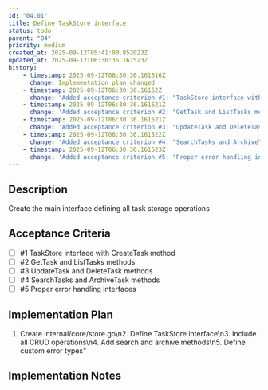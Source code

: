```yaml
---
id: "04.01"
title: Define TaskStore interface
status: todo
parent: "04"
priority: medium
created_at: 2025-09-12T05:41:00.852023Z
updated_at: 2025-09-12T06:30:36.161523Z
history:
    - timestamp: 2025-09-12T06:30:36.161516Z
      change: Implementation plan changed
    - timestamp: 2025-09-12T06:30:36.16152Z
      change: 'Added acceptance criterion #1: "TaskStore interface with CreateTask method"'
    - timestamp: 2025-09-12T06:30:36.161521Z
      change: 'Added acceptance criterion #2: "GetTask and ListTasks methods"'
    - timestamp: 2025-09-12T06:30:36.161521Z
      change: 'Added acceptance criterion #3: "UpdateTask and DeleteTask methods"'
    - timestamp: 2025-09-12T06:30:36.161522Z
      change: 'Added acceptance criterion #4: "SearchTasks and ArchiveTask methods"'
    - timestamp: 2025-09-12T06:30:36.161523Z
      change: 'Added acceptance criterion #5: "Proper error handling interfaces"'
---
```

## Description

Create the main interface defining all task storage operations

## Acceptance Criteria
<!-- AC:BEGIN -->

- [ ] #1 TaskStore interface with CreateTask method
- [ ] #2 GetTask and ListTasks methods
- [ ] #3 UpdateTask and DeleteTask methods
- [ ] #4 SearchTasks and ArchiveTask methods
- [ ] #5 Proper error handling interfaces

<!-- AC:END -->

## Implementation Plan

1. Create internal/core/store.go\n2. Define TaskStore interface\n3. Include all CRUD operations\n4. Add search and archive methods\n5. Define custom error types"

## Implementation Notes


